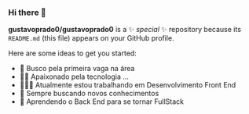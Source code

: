 ### Hi there 👋


**gustavoprado0/gustavoprado0** is a ✨ _special_ ✨ repository because its `README.md` (this file) appears on your GitHub profile.

Here are some ideas to get you started:

- 🔭 Busco pela primeira vaga na área
- 🫶🏻 Apaixonado pela tecnologia ...
- 👨🏻‍💻 Atualmente estou trabalhando em Desenvolvimento Front End
- 📘 Sempre buscando novos conhecimentos
- 🧐 Aprendendo o Back End para se tornar FullStack
  

